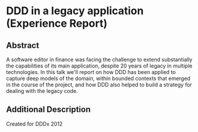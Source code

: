# DDD in a legacy application (Experience Report)

## Abstract

A software editor in finance was facing the challenge to extend substantially the capabilities of its main application, despite 20 years of legacy in multiple technologies. In this talk we'll report on how DDD has been applied to capture deep models of the domain, within bounded contexts that emerged in the course of the project, and how DDD also helped to build a strategy for dealing with the legacy code.

## Additional Description
Created for DDDx 2012
